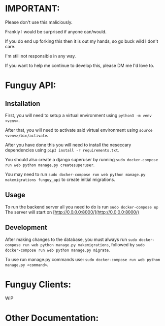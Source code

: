 # IMPORTANT:

Please don't use this maliciously.

Frankly I would be surprised if anyone can/would.

If you do end up forking this then it is out my hands, so go buck wild I don't care.

I'm still not responsible in any way.

If you want to help me continue to develop this, please DM me I'd love to.

# Funguy API:

## Installation

First, you will need to setup a virtual environment using `python3 -m venv <venv>`.

After that, you will need to activate said virtual environment using `source <venv>/bin/activate`.

After you have done this you will need to install the neseccary dependencies using `pip3 install -r requirements.txt`.

You should also create a django superuser by running `sudo docker-compose run web python manage.py createsuperuser`.

You may need to run `sudo docker-compose run web python manage.py makemigrations funguy_api` to create initial migrations.

## Usage

To run the backend server all you need to do is run `sudo docker-compose up`
The server will start on [http://0.0.0.0:8000/](http://0.0.0.0:8000/)

## Development

After making changes to the database, you must always run `sudo docker-compose run web python manage.py makemigrations`,
followed by `sudo docker-compose run web python manage.py migrate`.

To use run manage.py commands use: `sudo docker-compose run web python manage.py <command>`.

# Funguy Clients:

WIP

# Other Documentation:
